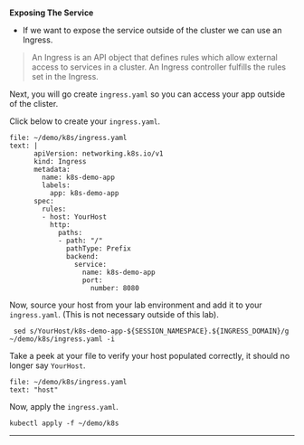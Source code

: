 
### 
**Exposing The Service**

*   If we want to expose the service outside of the cluster we can use an Ingress.

> An Ingress is an API object that defines rules which allow external access to services in a cluster. An Ingress controller fulfills the rules set in the Ingress.

Next, you will go create `ingress.yaml` so you can access your app outside of the clister. 

Click below to create your `ingress.yaml`.
```editor:append-lines-to-file
file: ~/demo/k8s/ingress.yaml
text: |
      apiVersion: networking.k8s.io/v1
      kind: Ingress
      metadata:
        name: k8s-demo-app
        labels:
          app: k8s-demo-app
      spec:
        rules:
        - host: YourHost
          http:
            paths:
            - path: "/"
              pathType: Prefix
              backend:
                service:
                  name: k8s-demo-app
                  port: 
                    number: 8080
```

Now, source your host from your lab environment and add it to your `ingress.yaml`. (This is not necessary outside of this lab).
```execute-1
 sed s/YourHost/k8s-demo-app-${SESSION_NAMESPACE}.${INGRESS_DOMAIN}/g ~/demo/k8s/ingress.yaml -i
```

Take a peek at your file to verify your host populated correctly, it should no longer say `YourHost`.
```editor:select-matching-text
file: ~/demo/k8s/ingress.yaml
text: "host" 
```

Now, apply the `ingress.yaml`.
```execute-1
kubectl apply -f ~/demo/k8s
```

---